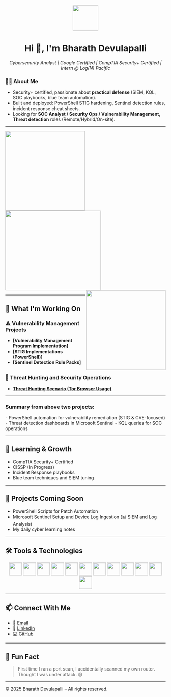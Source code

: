 <!-- Profile Header -->

  <p align="center">
  <img src="https://media1.giphy.com/media/v1.Y2lkPTc5MGI3NjExczUyNW9pNmg5N241YXB0eXR2b25jOHFmbTNqZmRsM3dqemJmdWJkZSZlcD12MV9pbnRlcm5hbF9naWZfYnlfaWQmY3Q9Zw/77rvjVcaJr1BgKSXtR/giphy.gif" width="80" />
</p>


<h1 align="center">Hi 👋, I'm Bharath Devulapalli</h1>

<p align="center">
  <em>Cybersecurity Analyst | Google Certified | CompTIA Security+ Certified | Intern @ Log(N) Pacific</em>
</p>


### 👨‍💻 **About Me**
- Security+ certified, passionate about **practical defense** (SIEM, KQL, SOC playbooks, blue team automation).
- Built and deployed: PowerShell STIG hardening, Sentinel detection rules, incident response cheat sheets.
- Looking for **SOC Analyst / Security Ops / Vulnerability Management, Threat detection** roles (Remote/Hybrid/On-site).

---

<!-- Hacker GIFs Row -->
<p>
  <img src="https://media0.giphy.com/media/v1.Y2lkPTc5MGI3NjExY2ZpaHc0aXNmMGt3dTB6d2RjaTQwczUzMzM0ZnRtc255bndueHJseSZlcD12MV9pbnRlcm5hbF9naWZfYnlfaWQmY3Q9Zw/j9YYHiYjVx8FFbN4D3/giphy.gif" width="250" align="left"/>
  
  <img src="https://media2.giphy.com/media/v1.Y2lkPTc5MGI3NjExZ2R2cmdsYmd4dGZ3NTc4azBkNnI5eGsxZTU0cW40eTloeHBoa3dkdSZlcD12MV9pbnRlcm5hbF9naWZfYnlfaWQmY3Q9Zw/SWoSkN6DxTszqIKEqv/giphy.gif" width="300" height="250" align="center"/>
    
  <img src="https://media1.giphy.com/media/v1.Y2lkPTc5MGI3NjExbmw2cXRoajljbGJ0eDh0dXo5czA0cm51Y244NnF2bWhqM3k0bGg4cCZlcD12MV9pbnRlcm5hbF9naWZfYnlfaWQmY3Q9Zw/4Ugztq4GmrBRna3zaB/giphy.gif" width="250" height = "250" align="right" />
</p>

---

## 🔐 What I'm Working On

<h3>⚠️ Vulnerability Management Projects </h3>

- **[Vulnerability Management Program Implementation]**
- **[STIG Implementations (PowerShell)]**
- **[Sentinel Detection Rule Packs]**

## <h3>🚨 Threat Hunting and Security Operations </h3>

- **[Threat Hunting Scenario (Tor Browser Usage)](https://github.com/Bharathkasyap/threat-hunting-scenario-tor-Bharath/tree/main)**

<hr>
<h3>Summary from above two projects:</h3>
- PowerShell automation for vulnerability remediation (STIG & CVE-focused)  
- Threat detection dashboards in Microsoft Sentinel  
- KQL queries for SOC operations  

---

## 🌱 Learning & Growth

- CompTIA Security+ Certified
- CISSP (In Progress)  
- Incident Response playbooks  
- Blue team techniques and SIEM tuning  

---

## 📂 Projects Coming Soon

- PowerShell Scripts for Patch Automation
- Microsoft Sentinel Setup and Device Log Ingestion (📊 SIEM and Log Analysis)  
- My daily cyber learning notes  

---

## 🛠️ Tools & Technologies

<p align="center">
  <img src="https://cdn.jsdelivr.net/gh/devicons/devicon/icons/azure/azure-original.svg" width="40" />
  <img src="https://cdn.jsdelivr.net/gh/devicons/devicon/icons/python/python-original.svg" width="40" />
  <img src="https://cdn.jsdelivr.net/gh/devicons/devicon/icons/bash/bash-original.svg" width="40" />
  <img src="https://cdn.jsdelivr.net/gh/devicons/devicon/icons/docker/docker-original.svg" width="40" />
  <img src="https://cdn.jsdelivr.net/gh/devicons/devicon/icons/git/git-original.svg" width="40" />
  <img src="https://cdn.jsdelivr.net/gh/devicons/devicon/icons/java/java-original.svg" width="40" />
  <img src="https://cdn.jsdelivr.net/gh/devicons/devicon/icons/javascript/javascript-original.svg" width="40" />
  <img src="https://cdn.jsdelivr.net/gh/devicons/devicon/icons/linux/linux-original.svg" width="40" />
  <img src="https://cdn.jsdelivr.net/gh/devicons/devicon/icons/mysql/mysql-original.svg" width="40" />
  <img src="https://cdn.jsdelivr.net/gh/devicons/devicon/icons/oracle/oracle-original.svg" width="40" />
  <img src="https://cdn.jsdelivr.net/gh/devicons/devicon/icons/postgresql/postgresql-original.svg" width="40" />
  <img src="https://cdn.jsdelivr.net/gh/devicons/devicon/icons/selenium/selenium-original.svg" width="40" />
</p>

---

## 📫 Connect With Me

- 📧 [Email](mailto:vbdevhex0@gmail.com)  
- 💼 [LinkedIn](https://www.linkedin.com/in/venkatadevu/)  
- 💻 [GitHub](https://github.com/Bharathkasyap)  

---

## 🎯 Fun Fact

> First time I ran a port scan, I accidentally scanned my own router. Thought I was under attack. 😅

---

© 2025 Bharath Devulapalli – All rights reserved.
